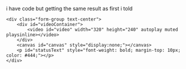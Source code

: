 i have code but getting the same result as first i told 
<style>

   
    #videoContainer {
    display: inline-block;
   
    border: 4px solid limegreen; 
    border-radius: 8px;
    padding: 0;
    line-height: 0; 
}

video {
    display: block;
    width: 320px;
    height: 240px;
    transform: scaleX(-1);
    -webkit-transform: scaleX(-1); 
    -moz-transform: scaleX(-1);
}

</style>

    <div class="form-group text-center">
        <div id="videoContainer">
            <video id="video" width="320" height="240" autoplay muted playsinline></video>
        </div>
        <canvas id="canvas" style="display:none;"></canvas>
        <p id="statusText" style="font-weight: bold; margin-top: 10px; color: #444;"></p>
    </div>

 
